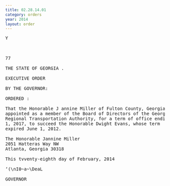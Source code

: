 ```yaml
---
title: 02.28.14.01
category: orders
year: 2014
layout: order
---
```


<pre>Y

 

77

THE STATE OF GEORGIA .

EXECUTIVE ORDER

BY THE GOVERNOR:

ORDERED :

That the Honorable J annine Miller of Fulton County, Georgia, is
appointed as a member of the Board of Directors of the Georgia
Regional Transportation Authority, for a term of office ending June
1, 2017, to succeed the Honorable Dwight Evans, whose term
expired June 1, 2012.

The Honorable Jannine Miller
2051 Hatteras Way NW
Atlanta, Georgia 30318

This tvventy-eighth day of February, 2014

‘(\nI0~a~\DeaL

GOVERNOR

</pre>
